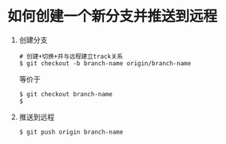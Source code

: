 # 如何创建一个新分支并推送到远程

1. 创建分支

   ```shell
   # 创建+切换+并与远程建立track关系
   $ git checkout -b branch-name origin/branch-name
   ```

   等价于

   ```shell
   $ git checkout branch-name
   $ 
   ```

   

2. 推送到远程

   ```shell
   $ git push origin branch-name
   ```

   

